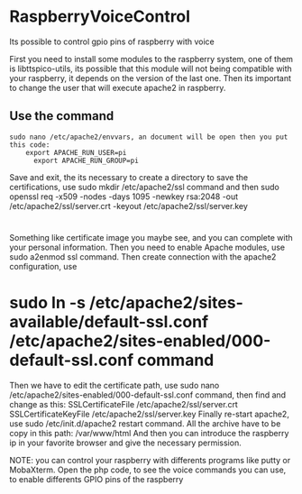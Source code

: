 # RaspberryVoiceControl
Its possible to control gpio pins of raspberry with voice

First you need to install some modules to the raspberry system, one of them is libttspico-utils, its possible that this module will not being compatible with your raspberry, it depends on the version of the last one.
Then its important to change the user that will execute apache2 in raspberry.
## Use the command
	sudo nano /etc/apache2/envvars, an document will be open then you put this code: 
        export APACHE_RUN_USER=pi
	      export APACHE_RUN_GROUP=pi

Save and exit, the its necessary to create a directory to save the certifications, use sudo mkdir /etc/apache2/ssl command and then sudo openssl req -x509 -nodes -days 1095 -newkey rsa:2048 -out /etc/apache2/ssl/server.crt -keyout /etc/apache2/ssl/server.key
#
Something like certificate image you maybe see, and you can complete with your personal information.
Then you need to enable Apache modules, use sudo a2enmod ssl command.
Then create connection with the apache2 configuration, use 
# sudo ln -s /etc/apache2/sites-available/default-ssl.conf /etc/apache2/sites-enabled/000-default-ssl.conf      command
Then we have to edit the certificate path, use sudo nano /etc/apache2/sites-enabled/000-default-ssl.conf command, then find and change as this:
                   SSLCertificateFile     /etc/apache2/ssl/server.crt
                   SSLCertificateKeyFile    /etc/apache2/ssl/server.key
Finally re-start apache2, use sudo /etc/init.d/apache2 restart command.
All the archive have to be copy in this path: /var/www/html
And then you can introduce the raspberry ip in your favorite browser and give the necessary permission.

NOTE: you can control your raspberry with differents programs like putty or MobaXterm.
      Open the php code, to see the voice commands you can use, to enable differents GPIO pins of the raspberry
